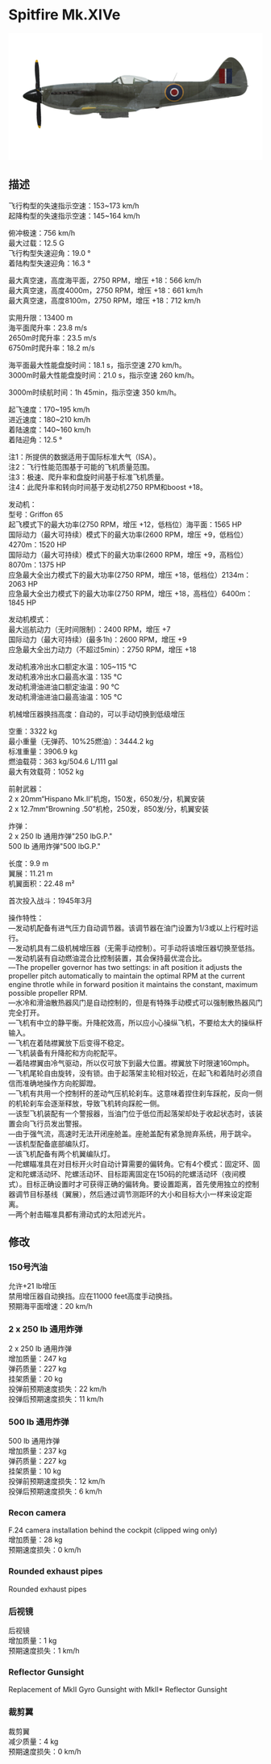 # Spitfire Mk.XIVe  
  
![spitfiremkxive](../images/spitfiremkxive.png)  
  
## 描述  
  
飞行构型的失速指示空速：153~173 km/h  
起降构型的失速指示空速：145~164 km/h  
  
俯冲极速：756 km/h  
最大过载：12.5 G  
飞行构型失速迎角：19.0 °  
着陆构型失速迎角：16.3 °  
  
最大真空速，高度海平面，2750 RPM，增压 +18：566 km/h  
最大真空速，高度4000m，2750 RPM，增压 +18：661 km/h  
最大真空速，高度8100m，2750 RPM，增压 +18：712 km/h  
  
实用升限：13400 m  
海平面爬升率：23.8 m/s  
2650m时爬升率：23.5 m/s  
6750m时爬升率：18.2 m/s  
  
海平面最大性能盘旋时间：18.1 s，指示空速 270 km/h。  
3000m时最大性能盘旋时间：21.0 s，指示空速 260 km/h。  
  
3000m时续航时间：1h 45min，指示空速 350 km/h。  
  
起飞速度：170~195 km/h  
进近速度：180~210 km/h  
着陆速度：140~160 km/h  
着陆迎角：12.5 °  
  
注1：所提供的数据适用于国际标准大气（ISA）。  
注2：飞行性能范围基于可能的飞机质量范围。  
注3：极速、爬升率和盘旋时间基于标准飞机质量。  
注4：此爬升率和转向时间基于发动机2750 RPM和boost +18。  
  
发动机：  
型号：Griffon 65  
起飞模式下的最大功率(2750 RPM，增压 +12，低档位）海平面：1565 HP  
国际动力（最大可持续）模式下的最大功率(2600 RPM，增压 +9，低档位）4270m：1520 HP  
国际动力（最大可持续）模式下的最大功率(2600 RPM，增压 +9，高档位）8070m：1375 HP  
应急最大全出力模式下的最大功率(2750 RPM，增压 +18，低档位）2134m：2063 HP  
应急最大全出力模式下的最大功率(2750 RPM，增压 +18，高档位）6400m：1845 HP  
  
发动机模式：  
最大巡航动力（无时间限制）：2400 RPM，增压 +7  
国际动力（最大可持续）(最多1h)：2600 RPM，增压 +9  
应急最大全出力动力（不超过5min）：2750 RPM，增压 +18  
  
发动机液冷出水口额定水温：105~115 °C  
发动机液冷出水口最高水温：135 °C  
发动机滑油进油口额定油温：90 °C  
发动机滑油进油口最高油温：105 °C  
  
机械增压器换挡高度：自动的，可以手动切换到低级增压  
  
空重：3322 kg  
最小重量（无弹药、10%25燃油）：3444.2 kg  
标准重量：3906.9 kg  
燃油载荷：363 kg/504.6 L/111 gal  
最大有效载荷：1052 kg  
  
前射武器：  
2 x 20mm“Hispano Mk.II”机炮，150发，650发/分，机翼安装  
2 x 12.7mm“Browning .50”机枪，250发，850发/分，机翼安装  
  
炸弹：  
2 x 250 lb 通用炸弹"250 lbG.P."  
500 lb 通用炸弹"500 lbG.P."  
  
长度：9.9 m  
翼展：11.21 m  
机翼面积：22.48 m²  
  
首次投入战斗：1945年3月  
  
操作特性：  
—发动机配备有进气压力自动调节器。该调节器在油门设置为1/3或以上行程时运行。  
—发动机具有二级机械增压器（无需手动控制）。可手动将该增压器切换至低挡。  
—发动机装有自动燃油混合比控制装置，其会保持最优混合比。  
—The propeller governor has two settings: in aft position it adjusts the propeller pitch automatically to maintain the optimal RPM at the current engine throtle while in forward position it maintains the constant, maximum possible propeller RPM.  
—水冷和滑油散热器风门是自动控制的，但是有特殊手动模式可以强制散热器风门完全打开。  
—飞机有中立的静平衡。升降舵效高，所以应小心操纵飞机，不要给太大的操纵杆输入。  
—飞机在着陆襟翼放下后变得不稳定。  
—飞机装备有升降舵和方向舵配平。  
—着陆襟翼由冷气驱动，所以仅可放下到最大位置。襟翼放下时限速160mph。  
—飞机尾轮自由旋转，没有锁。由于起落架主轮相对较近，在起飞和着陆时必须自信而准确地操作方向舵脚蹬。  
—飞机有共用一个控制杆的差动气压机轮刹车。这意味着捏住刹车踩舵，反向一侧的机轮刹车会逐渐释放，导致飞机转向踩舵一侧。  
—该型飞机装配有一个警报器，当油门位于低位而起落架却处于收起状态时，该装置会向飞行员发出警报。  
—由于强气流，高速时无法开闭座舱盖。座舱盖配有紧急抛弃系统，用于跳伞。  
—该机型配备底部编队灯。  
—该飞机配备有两个机翼编队灯。  
—陀螺瞄准具在对目标开火时自动计算需要的偏转角。它有4个模式：固定环、固定和陀螺活动环、陀螺活动环、目标距离固定在150码的陀螺活动环（夜间模式）。目标正确设置时才可获得正确的偏转角。要设置距离，首先使用独立的控制器调节目标基线（翼展），然后通过调节测距环的大小和目标大小一样来设定距离。  
—两个射击瞄准具都有滑动式的太阳滤光片。  
  
## 修改  
  
  
### 150号汽油  
  
允许+21 lb增压  
禁用增压器自动换挡。应在11000 feet高度手动换挡。  
预期海平面增速：20 km/h  
  
### 2 x 250 lb 通用炸弹  
  
2 x 250 lb 通用炸弹  
增加质量：247 kg  
弹药质量：227 kg  
挂架质量：20 kg  
投弹前预期速度损失：22 km/h  
投弹后预期速度损失：11 km/h  
  
### 500 lb 通用炸弹  
  
500 lb 通用炸弹  
增加质量：237 kg  
弹药质量：227 kg  
挂架质量：10 kg  
投弹前预期速度损失：12 km/h  
投弹后预期速度损失：6 km/h  
  
### Recon camera  
  
F.24 camera installation behind the cockpit (clipped wing only)  
增加质量：28 kg  
预期速度损失：0 km/h  
  
  
### Rounded exhaust pipes  
  
Rounded exhaust pipes  
  
  
### 后视镜  
  
后视镜  
增加质量：1 kg  
预期速度损失：1 km/h  
  
### Reflector Gunsight  
  
Replacement of MkII Gyro Gunsight with MkII* Reflector Gunsight  
  
  
### 裁剪翼  
  
裁剪翼  
减少质量：4 kg  
预期速度损失：0 km/h  